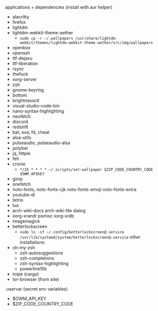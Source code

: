 applications + dependencies (install with aur helper)
- alacritty
- firefox
- lightdm
- lightdm-webkit-theme-aether
    - `sudo cp -r ~/.wallpapers /usr/share/lightdm-webkit/themes/lightdm-webkit-theme-aether/src/img/wallpapers`
- openbox
- openssh
- ttf-dejavu
- ttf-liberation
- rsync
- thefuck
- xorg-server
- zsh
- gnome-keyring
- bottom
- brightnessctl
- visual-studio-code-bin
- nano-syntax-highlighting
- neofetch
- discord
- redshift
- bat, exa, fd, cheat
- alsa-utils
- pulseaudio, pulseaudio-alsa
- polybar
- jq, httpie
- feh
- cronie
    - `*/15 * * * * ~/.scripts/set-wallpaper $ZIP_CODE_COUNTRY_CODE $OWM_APIKEY`
- gimp
- onefetch
- noto-fonts, noto-fonts-cjk noto-fonts-emoji noto-fonts-extra
- youtube-dl
- tetrio
- lua
- arch-wiki-docs arch-wiki-lite dialog 
- xorg-xrandr psmisc xorg-xrdb
- imagemagick
- betterlockscreen
    - `sudo ln -sf ~/.config/betterlockscreen@.service /usr/lib/systemd/system/betterlockscreen@.service`
other installations:
 - oh-my-zsh
    - zsh-autosuggestions
    - zsh-completions
    - zsh-syntax-highlighting
    - powerline10k
 - toipe (cargo)
 - tor-browser (from site)

.uservar (secret env variables)
- $OWM_API_KEY
- $ZIP_CODE_COUNTRY_CODE
